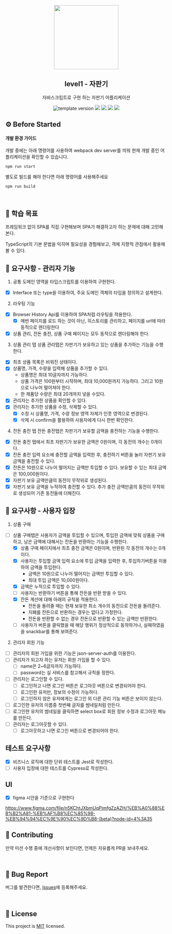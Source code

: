 <p align="middle" >
  <img width="200px;" src="./images/popcorn.png"/>
</p>
<h2 align="middle">level1 - 자판기</h2>
<p align="middle">자바스크립트로 구현 하는 자판기 어플리케이션</p>
<p align="middle">
  <img src="https://img.shields.io/badge/version-1.0.0-blue?style=flat-square" alt="template version"/>
  <img src="https://img.shields.io/badge/language-html-red.svg?style=flat-square"/>
  <img src="https://img.shields.io/badge/language-css-blue.svg?style=flat-square"/>
  <img src="https://img.shields.io/badge/language-js-yellow.svg?style=flat-square"/>
  <img src="https://img.shields.io/badge/license-MIT-brightgreen.svg?style=flat-square"/>
</p>

## ⚙️ Before Started

#### 개발 환경 가이드

개발 중에는 아래 명령어를 사용하여 webpack dev server를 띄워 현재 개발 중인 어플리케이션을 확인할 수 있습니다.

```
npm run start
```

별도로 빌드를 해야 한다면 아래 명령어를 사용해주세요

```
npm run build
```

<br>

## 📍 학습 목표

프레임워크 없이 SPA를 직접 구현해보며 SPA가 해결하고자 하는 문제에 대해 고민해본다.

TypeScript의 기본 문법을 익히며 필요성을 경험해보고, 객체 지향적 관점에서 활용해볼 수 있다.

## 🎯 요구사항 - 관리자 기능

1. 공통
   도메인 영역을 타입스크립트를 이용하여 구현한다.

- [x] Interface 또는 type을 이용하여, 주요 도메인 객체의 타입을 정의하고 설계한다.

2. 라우팅 기능

- [x] Browser History Api를 이용하여 SPA처럼 라우팅을 적용한다.
  - [x] 매번 페이지를 로드 하는 것이 아닌, 히스토리를 관리하고, 페이지를 url에 따라 동적으로 렌더링한다
- [x] 상품 관리, 잔돈 충전, 상품 구매 페이지는 모두 동적으로 렌더링해야 한다.

3. 상품 관리 탭
   상품 관리탭은 자판기가 보유하고 있는 상품을 추가하는 기능을 수행한다.

- [x] 최초 상품 목록은 비워진 상태이다.
- [x] 상품명, 가격, 수량을 입력해 상품을 추가할 수 있다.
  - 상품명은 최대 10글자까지 가능하다.
  - 상품 가격은 100원부터 시작하며, 최대 10,000원까지 가능하다. 그리고 10원으로 나누어 떨어져야 한다.
  - 한 제품당 수량은 최대 20개까지 넣을 수있다.
- [x] 관리자는 추가한 상품을 확인할 수 있다.
- [x] 관리자는 추가한 상품을 수정, 삭제할 수 있다.
  - [x] 수정 시 상품명, 가격, 수량 정보 영역 자체가 인풋 영역으로 변경된다.
  - [x] 삭제 시 confirm을 활용하여 사용자에게 다시 한번 확인한다.

4. 잔돈 충전 탭
   잔돈 충전탭은 자판기가 보유할 금액을 충전하는 기능을 수행한다.

- [x] 잔돈 충전 탭에서 최초 자판기가 보유한 금액은 0원이며, 각 동전의 개수는 0개이다.
- [x] 잔돈 충전 입력 요소에 충전할 금액을 입력한 후, 충전하기 버튼을 눌러 자판기 보유 금액을 충전할 수 있다.
- [x] 잔돈은 10원으로 나누어 떨어지는 금액만 투입할 수 있다. 보유할 수 있는 최대 금액은 100,000원이다.
- [x] 자판기 보유 금액만큼의 동전이 무작위로 생성된다.
- [x] 자판기 보유 금액을 누적하여 충전할 수 있다. 추가 충전 금액만큼의 동전이 무작위로 생성되어 기존 동전들에 더해진다.

## 🎯 요구사항 - 사용자 입장

1. 상품 구매

- [ ] 상품 구매탭은 사용자가 금액을 투입할 수 있으며, 투입한 금액에 맞춰 상품을 구매하고, 남은 금액에 대해서는 잔돈을 반환하는 기능을 수행한다.
  - [x] 상품 구매 페이지에서 최초 충전 금액은 0원이며, 반환된 각 동전의 개수는 0개이다.
  - [x] 사용자는 투입할 금액 입력 요소에 투입 금액을 입력한 후, 투입하기버튼을 이용하여 금액을 투입한다.
    - 금액은 10원으로 나누어 떨어지는 금액만 투입할 수 있다.
    - 최대 투입 금액은 10,000원이다.
  - [x] 금액은 누적으로 투입할 수 있다.
  - [ ] 사용자는 반환하기 버튼을 통해 잔돈을 반환 받을 수 있다.
  - [x] 잔돈 계산에 대해 아래의 규칙을 적용한다.
    - 잔돈을 돌려줄 때는 현재 보유한 최소 개수의 동전으로 잔돈을 돌려준다.
    - 지폐를 잔돈으로 반환하는 경우는 없다고 가정한다.
    - 잔돈을 반환할 수 없는 경우 잔돈으로 반환할 수 있는 금액만 반환한다.
  - [ ] 사용자가 버튼을 클릭했을 때 해당 행위가 정상적으로 동작하거나, 실패하였음을 snackbar를 통해 보여준다.

2. 관리자 회원 기능

- [ ] 관리자의 회원 가입을 위한 기능은 json-server-auth를 이용한다.
- [ ] 관리자가 되고자 하는 유저는 회원 가입을 할 수 있다.
  - [ ] name은 2~6글자까지 가능하다.
  - [ ] password는 실 서비스를 참고해서 규칙을 정한다.
- [ ] 관리자는 로그인할 수 있다.
  - [ ] 로그인하고 나면 로그인 버튼은 로그아웃 버튼으로 변경되어야 한다.
  - [ ] 로그인한 유저만, 정보의 수정이 가능하다.
  - [ ] 로그인하지 않은 유저에게는 로그인 외 다른 관리 기능 버튼은 보이지 않는다.
- [ ] 로그인한 유저의 이름중 첫번째 글자를 썸네일처럼 만든다.
- [ ] 로그인한 유저의 썸네일을 클릭하면 select box로 회원 정보 수정과 로그아웃 메뉴를 만든다.
- [ ] 관리자는 로그아웃할 수 있다.
  - [ ] 로그아웃하고 나면 로그인 버튼으로 변경되어야 한다.

## 테스트 요구사항

- [x] 비즈니스 로직에 대한 단위 테스트를 Jest로 작성한다.
- [ ] 사용자 입장에 대한 테스트를 Cypress로 작성한다.

## UI

- [x] figma 시안을 기준으로 구현한다

https://www.figma.com/file/n5KChtJXbmUqPimfgZzAZH/%EB%A0%88%EB%B2%A81-%EB%AF%B8%EC%85%98-%EB%94%94%EC%9E%90%EC%9D%B8-(beta)?node-id=4%3A35

## 👏 Contributing

만약 미션 수행 중에 개선사항이 보인다면, 언제든 자유롭게 PR을 보내주세요.

<br>

## 🐞 Bug Report

버그를 발견한다면, [Issues](https://github.com/woowacourse/javascript-vendingmachine/issues)에 등록해주세요.

<br>

## 📝 License

This project is [MIT](https://github.com/woowacourse/javascript-vendingmachine/blob/main/LICENSE) licensed.
